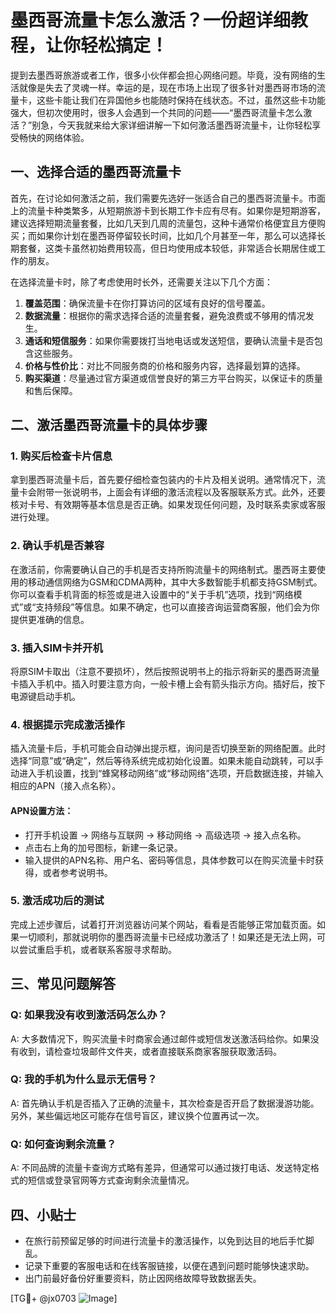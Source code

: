 # 墨西哥流量卡怎么激活？一份超详细教程，让你轻松搞定！

提到去墨西哥旅游或者工作，很多小伙伴都会担心网络问题。毕竟，没有网络的生活就像是失去了灵魂一样。幸运的是，现在市场上出现了很多针对墨西哥市场的流量卡，这些卡能让我们在异国他乡也能随时保持在线状态。不过，虽然这些卡功能强大，但初次使用时，很多人会遇到一个共同的问题——“墨西哥流量卡怎么激活？”别急，今天我就来给大家详细讲解一下如何激活墨西哥流量卡，让你轻松享受畅快的网络体验。

## 一、选择合适的墨西哥流量卡

首先，在讨论如何激活之前，我们需要先选好一张适合自己的墨西哥流量卡。市面上的流量卡种类繁多，从短期旅游卡到长期工作卡应有尽有。如果你是短期游客，建议选择短期流量套餐，比如几天到几周的流量包，这种卡通常价格便宜且方便购买；而如果你计划在墨西哥停留较长时间，比如几个月甚至一年，那么可以选择长期套餐，这类卡虽然初始费用较高，但日均使用成本较低，非常适合长期居住或工作的朋友。

在选择流量卡时，除了考虑使用时长外，还需要关注以下几个方面：
1. **覆盖范围**：确保流量卡在你打算访问的区域有良好的信号覆盖。
2. **数据流量**：根据你的需求选择合适的流量套餐，避免浪费或不够用的情况发生。
3. **通话和短信服务**：如果你需要拨打当地电话或发送短信，要确认流量卡是否包含这些服务。
4. **价格与性价比**：对比不同服务商的价格和服务内容，选择最划算的选择。
5. **购买渠道**：尽量通过官方渠道或信誉良好的第三方平台购买，以保证卡的质量和售后保障。

## 二、激活墨西哥流量卡的具体步骤

### 1. 购买后检查卡片信息

拿到墨西哥流量卡后，首先要仔细检查包装内的卡片及相关说明。通常情况下，流量卡会附带一张说明书，上面会有详细的激活流程以及客服联系方式。此外，还要核对卡号、有效期等基本信息是否正确。如果发现任何问题，及时联系卖家或客服进行处理。

### 2. 确认手机是否兼容

在激活前，你需要确认自己的手机是否支持所购流量卡的网络制式。墨西哥主要使用的移动通信网络为GSM和CDMA两种，其中大多数智能手机都支持GSM制式。你可以查看手机背面的标签或是进入设置中的“关于手机”选项，找到“网络模式”或“支持频段”等信息。如果不确定，也可以直接咨询运营商客服，他们会为你提供更准确的信息。

### 3. 插入SIM卡并开机

将原SIM卡取出（注意不要损坏），然后按照说明书上的指示将新买的墨西哥流量卡插入手机中。插入时要注意方向，一般卡槽上会有箭头指示方向。插好后，按下电源键启动手机。

### 4. 根据提示完成激活操作

插入流量卡后，手机可能会自动弹出提示框，询问是否切换至新的网络配置。此时选择“同意”或“确定”，然后等待系统完成初始化设置。如果未能自动跳转，可以手动进入手机设置，找到“蜂窝移动网络”或“移动网络”选项，开启数据连接，并输入相应的APN（接入点名称）。

#### APN设置方法：
- 打开手机设置 -> 网络与互联网 -> 移动网络 -> 高级选项 -> 接入点名称。
- 点击右上角的加号图标，新建一条记录。
- 输入提供的APN名称、用户名、密码等信息，具体参数可以在购买流量卡时获得，或者参考说明书。

### 5. 激活成功后的测试

完成上述步骤后，试着打开浏览器访问某个网站，看看是否能够正常加载页面。如果一切顺利，那就说明你的墨西哥流量卡已经成功激活了！如果还是无法上网，可以尝试重启手机，或者联系客服寻求帮助。

## 三、常见问题解答

### Q: 如果我没有收到激活码怎么办？
A: 大多数情况下，购买流量卡时商家会通过邮件或短信发送激活码给你。如果没有收到，请检查垃圾邮件文件夹，或者直接联系商家客服获取激活码。

### Q: 我的手机为什么显示无信号？
A: 首先确认手机是否插入了正确的流量卡，其次检查是否开启了数据漫游功能。另外，某些偏远地区可能存在信号盲区，建议换个位置再试一次。

### Q: 如何查询剩余流量？
A: 不同品牌的流量卡查询方式略有差异，但通常可以通过拨打电话、发送特定格式的短信或登录官网等方式查询剩余流量情况。

## 四、小贴士

- 在旅行前预留足够的时间进行流量卡的激活操作，以免到达目的地后手忙脚乱。
- 记录下重要的客服电话和在线客服链接，以便在遇到问题时能够快速求助。
- 出门前最好备份好重要资料，防止因网络故障导致数据丢失。

[TG💪+ @jx0703 ![Image](https://github.com/user-attachments/assets/dbca1d08-cadb-493c-b0ec-ad6f7a83f270)]